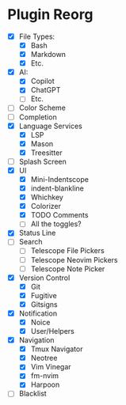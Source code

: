 # Plugin Reorg

- [x] File Types:
  - [x] Bash
  - [x] Markdown
  - [x] Etc.
- [x] AI:
  - [x] Copilot
  - [x] ChatGPT
  - [ ] Etc.
- [ ] Color Scheme
- [ ] Completion
- [x] Language Services
  - [x] LSP
  - [x] Mason
  - [x] Treesitter
- [ ] Splash Screen
- [x] UI
  - [x] Mini-Indentscope
  - [x] indent-blankline
  - [x] Whichkey
  - [x] Colorizer
  - [x] TODO Comments
  - [ ] All the toggles?
- [x] Status Line
- [ ] Search
  - [ ] Telescope File Pickers
  - [ ] Telescope Neovim Pickers
  - [ ] Telescope Note Picker
- [x] Version Control
  - [x] Git
  - [x] Fugitive
  - [x] Gitsigns
- [x] Notification
  - [x] Noice
  - [x] User/Helpers
- [x] Navigation
  - [x] Tmux Navigator
  - [x] Neotree
  - [x] Vim Vinegar
  - [x] fm-nvim
  - [x] Harpoon
- [ ] Blacklist
